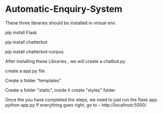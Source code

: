 # Automatic-Enquiry-System

These three libraries should be installed in virtual env.

pip install Flask

pip install chatterbot

pip install chatterbot-corpus

After installing these Libraries , we will create a chatbot.py

create a app.py file 

Create a folder "templates"

Create a folder "static", inside it create "styles" folder

Once the you have completed the steps, we need to just run the flask app.
python app.py
If everything goes right, 
go to – http://localhost:5000/ 
